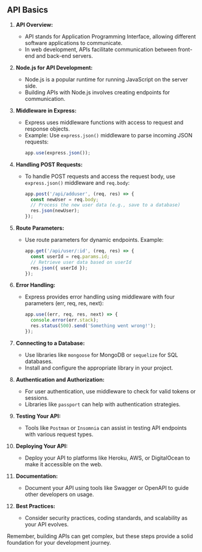 
## API Basics

1. **API Overview:**
   - API stands for Application Programming Interface, allowing different software applications to communicate.
   - In web development, APIs facilitate communication between front-end and back-end servers.

2. **Node.js for API Development:**
   - Node.js is a popular runtime for running JavaScript on the server side.
   - Building APIs with Node.js involves creating endpoints for communication.

3. **Middleware in Express:**
   - Express uses middleware functions with access to request and response objects.
   - Example: Use `express.json()` middleware to parse incoming JSON requests:
     ```javascript
     app.use(express.json());
     ```

4. **Handling POST Requests:**
   - To handle POST requests and access the request body, use `express.json()` middleware and `req.body`:
     ```javascript
     app.post('/api/adduser', (req, res) => {
       const newUser = req.body;
       // Process the new user data (e.g., save to a database)
       res.json(newUser);
     });
     ```

5. **Route Parameters:**
   - Use route parameters for dynamic endpoints. Example:
     ```javascript
     app.get('/api/user/:id', (req, res) => {
       const userId = req.params.id;
       // Retrieve user data based on userId
       res.json({ userId });
     });
     ```

6. **Error Handling:**
   - Express provides error handling using middleware with four parameters (err, req, res, next):
     ```javascript
     app.use((err, req, res, next) => {
       console.error(err.stack);
       res.status(500).send('Something went wrong!');
     });
     ```

7. **Connecting to a Database:**
   - Use libraries like `mongoose` for MongoDB or `sequelize` for SQL databases.
   - Install and configure the appropriate library in your project.

8. **Authentication and Authorization:**
   - For user authentication, use middleware to check for valid tokens or sessions.
   - Libraries like `passport` can help with authentication strategies.

9. **Testing Your API:**
   - Tools like `Postman` or `Insomnia` can assist in testing API endpoints with various request types.

10. **Deploying Your API:**
    - Deploy your API to platforms like Heroku, AWS, or DigitalOcean to make it accessible on the web.

11. **Documentation:**
    - Document your API using tools like Swagger or OpenAPI to guide other developers on usage.

12. **Best Practices:**
    - Consider security practices, coding standards, and scalability as your API evolves.

Remember, building APIs can get complex, but these steps provide a solid foundation for your development journey.
